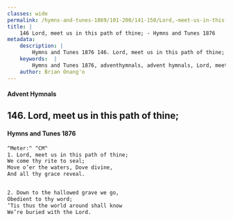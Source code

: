 ```yaml
---
classes: wide
permalink: /hymns-and-tunes-1869/101-200/141-150/Lord,-meet-us-in-this-path-of-thine;/
title: |
    146 Lord, meet us in this path of thine; - Hymns and Tunes 1876
metadata:
    description: |
        Hymns and Tunes 1876 146. Lord, meet us in this path of thine;. We come thy rite to seal; Move o’er the waters, Dove divine,  And all thy grace reveal. 
    keywords:  |
        Hymns and Tunes 1876, adventhymnals, advent hymnals, Lord, meet us in this path of thine;, We come thy rite to seal;, 
    author: Brian Onang'o
---
```


#### Advent Hymnals
## 146. Lord, meet us in this path of thine;
####  Hymns and Tunes 1876

```txt
^Meter:^ ^CM^
1. Lord, meet us in this path of thine;
We come thy rite to seal;
Move o’er the waters, Dove divine, 
And all thy grace reveal.


2. Down to the hallowed grave we go,
Obedient to thy word;
’Tis thus the world around shall know 
We’re buried with the Lord.
```